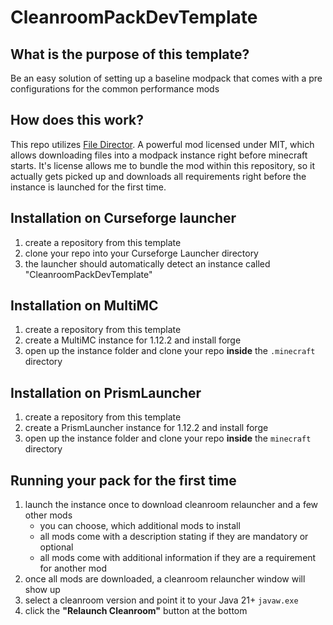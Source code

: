 # CleanroomPackDevTemplate

## What is the purpose of this template?

Be an easy solution of setting up a baseline modpack that comes with a pre configurations for the common performance mods

## How does this work?

This repo utilizes [File Director](https://www.curseforge.com/minecraft/mc-mods/filedirector). A powerful mod licensed under MIT, which allows downloading files into a modpack instance right before minecraft starts. It's license allows me to bundle the mod within this repository, so it actually gets picked up and downloads all requirements right before the instance is launched for the first time.

## Installation on Curseforge launcher

1. create a repository from this template
2. clone your repo into your Curseforge Launcher directory
3. the launcher should automatically detect an instance called "CleanroomPackDevTemplate"

## Installation on MultiMC

1. create a repository from this template
2. create a MultiMC instance for 1.12.2 and install forge
3. open up the instance folder and clone your repo **inside** the `.minecraft` directory

## Installation on PrismLauncher

1. create a repository from this template
2. create a PrismLauncher instance for 1.12.2 and install forge
3. open up the instance folder and clone your repo **inside** the `minecraft` directory

## Running your pack for the first time

1. launch the instance once to download cleanroom relauncher and a few other mods
   - you can choose, which additional mods to install
   - all mods come with a description stating if they are mandatory or optional
   - all mods come with additional information if they are a requirement for another mod
2. once all mods are downloaded, a cleanroom relauncher window will show up
3. select a cleanroom version and point it to your Java 21+ `javaw.exe`
4. click the **"Relaunch Cleanroom"** button at the bottom
